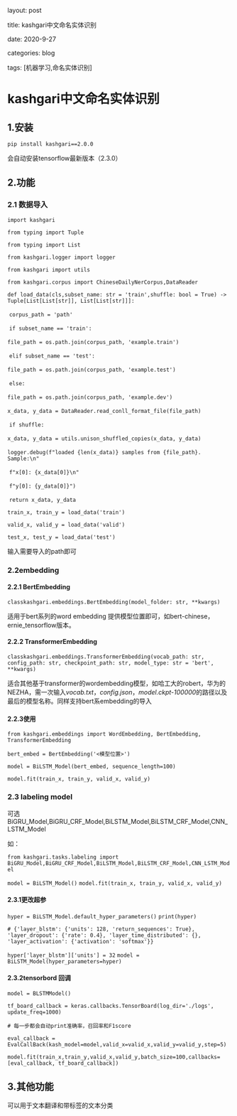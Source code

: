layout: post

title: kashgari中文命名实体识别

date: 2020-9-27

categories: blog

tags: [机器学习,命名实体识别]

# kashgari中文命名实体识别

## 1.安装

`pip install kashgari==2.0.0`

会自动安装tensorflow最新版本（2.3.0）

## 2.功能

### 2.1 数据导入

`import kashgari`

`from typing import Tuple`

`from typing import List`

`from kashgari.logger import logger`

`from kashgari import utils`

`from kashgari.corpus import ChineseDailyNerCorpus,DataReader`

`def load_data(cls,subset_name: str = 'train',shuffle: bool = True) -> Tuple[List[List[str]], List[List[str]]]:`

​    `corpus_path = 'path'`

​    `if subset_name == 'train':`

​        `file_path = os.path.join(corpus_path, 'example.train')`

​    `elif subset_name == 'test':`

​        `file_path = os.path.join(corpus_path, 'example.test')`

​    `else:`

​        `file_path = os.path.join(corpus_path, 'example.dev')`

​    `x_data, y_data = DataReader.read_conll_format_file(file_path)`

​    `if shuffle:`

​        `x_data, y_data = utils.unison_shuffled_copies(x_data, y_data)`

​    `logger.debug(f"loaded {len(x_data)} samples from {file_path}. Sample:\n"`

​                    `f"x[0]: {x_data[0]}\n"`

​                    `f"y[0]: {y_data[0]}")`

​    `return x_data, y_data`

`train_x, train_y = load_data('train')`

`valid_x, valid_y = load_data('valid')`

`test_x, test_y = load_data('test')`

输入需要导入的path即可



### 2.2embedding

#### 2.2.1 BertEmbedding

`classkashgari.embeddings.BertEmbedding(model_folder: str, **kwargs)`

适用于bert系列的word embedding 提供模型位置即可，如bert-chinese，ernie_tensorflow版本。

#### 2.2.2 TransformerEmbedding

`classkashgari.embeddings.TransformerEmbedding(vocab_path: str, config_path: str, checkpoint_path: str, model_type: str = 'bert', **kwargs)`

适合其他基于transformer的wordembedding模型，如哈工大的robert，华为的NEZHA，需一次输入*vocab.txt*，*config.json*，*model.ckpt-100000*的路径以及最后的模型名称。同样支持bert系embedding的导入

#### 2.2.3使用

`from kashgari.embeddings import WordEmbedding, BertEmbedding, TransformerEmbedding`

`bert_embed = BertEmbedding('<模型位置>')`

`model = BiLSTM_Model(bert_embed, sequence_length=100)`

`model.fit(train_x, train_y, valid_x, valid_y)`

### 2.3 labeling model

可选BiGRU_Model,BiGRU_CRF_Model,BiLSTM_Model,BiLSTM_CRF_Model,CNN_LSTM_Model

如：

`from kashgari.tasks.labeling import BiGRU_Model,BiGRU_CRF_Model,BiLSTM_Model,BiLSTM_CRF_Model,CNN_LSTM_Model`

`model = BiLSTM_Model()`
`model.fit(train_x, train_y, valid_x, valid_y)`

#### 2.3.1更改超参

`hyper = BiLSTM_Model.default_hyper_parameters()`
`print(hyper)`

`# {'layer_blstm': {'units': 128, 'return_sequences': True}, 'layer_dropout': {'rate': 0.4}, 'layer_time_distributed': {}, 'layer_activation': {'activation': 'softmax'}}`

`hyper['layer_blstm']['units'] = 32`
`model = BiLSTM_Model(hyper_parameters=hyper)`

#### 2.3.2tensorbord 回调

`model = BLSTMModel()`

`tf_board_callback = keras.callbacks.TensorBoard(log_dir='./logs', update_freq=1000)`

`# 每一步都会自动print准确率，召回率和F1score`

`eval_callback = EvalCallBack(kash_model=model,valid_x=valid_x,valid_y=valid_y,step=5)`

`model.fit(train_x,train_y,valid_x,valid_y,batch_size=100,callbacks=[eval_callback, tf_board_callback])`

## 3.其他功能

可以用于文本翻译和带标签的文本分类

